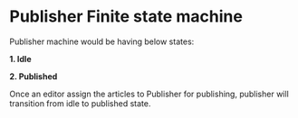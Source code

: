 # Publisher Finite state machine

Publisher machine would be having below states:

__1. Idle__

__2. Published__

Once an editor assign the articles to Publisher for publishing, publisher will transition from idle to published state.
